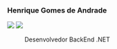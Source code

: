 <h3>Henrique Gomes de Andrade</h3>
<p >
  <a href="https://www.linkedin.com/in/henrique-gomes-de-andrade/" target="_blank"><img src="https://img.shields.io/badge/-Linkedin-0077B5?style=flat-square&logo=Linkedin&logoColor=white"/></a>
  <a href="https://github.com/HenriqueGomesDeAndrade" target="_blank"><img src="https://img.shields.io/github/followers/shugtsu?label=GitHub&style=social"/></a>
 

<br>

<dd>Desenvolvedor BackEnd .NET</dd>
</p>
